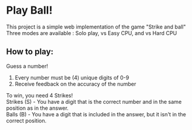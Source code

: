 # Play Ball!

This project is a simple web implementation of the game "Strike and ball"\
Three modes are available : Solo play, vs Easy CPU, and vs Hard CPU

## How to play:
Guess a number!
1. Every number must be (4) unique digits of 0-9
2. Receive feedback on the accuracy of the number


To win, you need 4 Strikes!\
Strikes (S) - You have a digit that is the correct number and in the same position as in the answer.\
Balls (B) - You have a digit that is included in the answer, but it isn't in the correct position.
